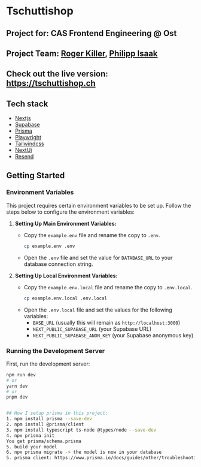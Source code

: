# Tschuttishop

## Project for: CAS Frontend Engineering @ Ost
## Project Team: [Roger Killer](https://github.com/killer-r2d2), [Philipp Isaak](https://github.com/codewurstler) 
## Check out the live version: https://tschuttishop.ch

## Tech stack
- [Nextjs](https://nextjs.org/)
- [Supabase](https://supabase.com/)
- [Prisma](https://www.prisma.io/)
- [Playwright](https://playwright.dev/)
- [Tailwindcss](https://tailwindcss.com/)
- [NextUi](https://nextui.org/)
- [Resend](https://resend.com/)

## Getting Started

### Environment Variables

This project requires certain environment variables to be set up. Follow the steps below to configure the environment variables:

1. **Setting Up Main Environment Variables:**
    - Copy the `example.env` file and rename the copy to `.env`.
        ```bash
        cp example.env .env
        ```
    - Open the `.env` file and set the value for `DATABASE_URL` to your database connection string.

2. **Setting Up Local Environment Variables:**
    - Copy the `example.env.local` file and rename the copy to `.env.local`.
        ```bash
        cp example.env.local .env.local
        ```
    - Open the `.env.local` file and set the values for the following variables:
        - `BASE_URL` (usually this will remain as `http://localhost:3000`)
        - `NEXT_PUBLIC_SUPABASE_URL` (your Supabase URL)
        - `NEXT_PUBLIC_SUPABASE_ANON_KEY` (your Supabase anonymous key)

### Running the Development Server

First, run the development server:

```bash
npm run dev
# or
yarn dev
# or
pnpm dev


## How I setup prisma in this project:
1. npm install prisma --save-dev
2. npm install @prisma/client
3. npm install typescript ts-node @types/node --save-dev
4. npx prisma init
You get prisma/schema.prisma
5. build your model
6. npx prisma migrate -> the model is now in your database
5. prisma client: https://www.prisma.io/docs/guides/other/troubleshooting-orm/help-articles/nextjs-prisma-client-dev-practices

